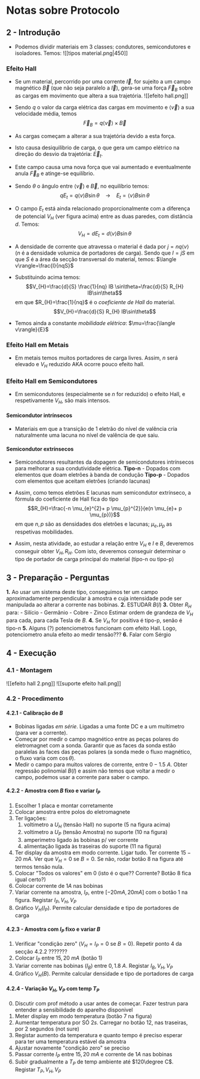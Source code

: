 # Notas sobre Protocolo
## 2 - Introdução
- Podemos dividir materiais em 3 classes: condutores, semicondutores e isoladores. Temos:
![[tipos material.png|450]]

### Efeito Hall
- Se um material, percorrido por uma corrente $\vec{I}$, for sujeito a um campo magnético $\vec{B}$ (que não seja paralelo a $\vec{I}$), gera-se uma força $\vec{F}_{B}$ sobre as cargas em movimento que altera a sua trajetória.
![[efeito hall.png]]

- Sendo $q$ o valor da carga elétrica das cargas em movimento e $\langle \vec{v}\rangle$ a sua velocidade média, temos $$\vec{F}_{B}=q \langle \vec{v}\rangle \times \vec{B}$$
- As cargas começam a alterar a sua trajetória devido a esta força.
- Isto causa desiquilibrio de carga, o que gera um campo elétrico na direção do desvio da trajetória: $\vec{E}_{t}$.
- Este campo causa uma nova força que vai aumentado e eventualmente anula $\vec{F}_{B}$ e atinge-se equilíbrio.

- Sendo $\theta$ o ângulo entre $\langle \vec{v}\rangle$ e $\vec{B}$, no equilíbrio temos:
$$q E_{t}=q \langle v\rangle B\sin\theta ~~~~\to~~~~ E_{t}=\langle v\rangle B\sin\theta$$
- O campo $E_{t}$ está ainda relacionado proporcionalmente com a diferença de potencial $V_{H}$ (ver figura acima) entre as duas paredes, com distância $d$. Temos:
$$V_{H}=d E_{t}=d\langle v\rangle B\sin\theta$$

- A densidade de corrente que atravessa o material é dada por $j=nq \langle v\rangle$ ($n$ é a densidade volumica de portadores de carga). Sendo que $I=jS$ em que $S$ é a área da secção transversal do material, temos: $\langle v\rangle=\frac{I}{nqS}$

- Substituindo acima temos: $$V_{H}=\frac{d}{S} \frac{1}{nq} IB \sin\theta=\frac{d}{S} R_{H} IB\sin\theta$$
em que $R_{H}=\frac{1}{nq}$ é o *coeficiente de Hall* do material.
$$V_{H}=\frac{d}{S} R_{H} IB\sin\theta$$

- Temos ainda a constante *mobilidade elétrica*: $\mu=\frac{\langle v\rangle}{E}$

### Efeito Hall em Metais
- Em metais temos muitos portadores de carga livres. Assim, $n$ será elevado e $V_{H}$ reduzido AKA ocorre pouco efeito hall.

### Efeito Hall em Semicondutores
- Em semicondutores (especialmente se $n$ for reduzido) o efeito Hall, e respetivamente $V_{H}$, são mais intensos.

#### Semicondutor intrínsecos
- Materiais em que a transição de 1 eletrão do nível de valência cria naturalmente uma lacuna no nível de valência de que saiu.

#### Semicondutor extrínsecos
- Semicondutores resultantes da dopagem de semicondutores intrínsecos para melhorar a sua condutividade elétrica.
**Tipo-n** - Dopados com elementos que doam eletrões à banda de condução
**Tipo-p** - Dopados com elementos que aceitam eletrões (criando lacunas)

- Assim, como temos eletrões E lacunas num semicondutor extrínseco, a fórmula do coeficiente de Hall fica do tipo
$$R_{H}=\frac{-n \mu_{e}^{2}+ p \mu_{p}^{2}}{e(n \mu_{e}+ p \mu_{p})}$$
em que $n,p$ são as densidades dos eletrões e lacunas; $\mu_{e},\mu_{p}$ as respetivas mobilidades.

- Assim, nesta atividade, ao estudar a relação entre $V_{H}$ e $I$ e $B$, deveremos conseguir obter $V_{H},R_{H}$. Com isto, deveremos conseguir determinar o tipo de portador de carga principal do material (tipo-n ou tipo-p)

## 3 - Preparação - Perguntas
**1.** Ao usar um sistema deste tipo, conseguimos ter um campo aproximadamente perpendicular à amostra e cuja intensidade pode ser manipulada ao alterar a corrente nas bobinas.
**2.** ESTUDAR $B(I)$ 
**3.** Obter $R_{H}$ para:
    - Silício
    - Germânio
    - Cobre
    - Zinco
Estimar ordem de grandeza de $V_{H}$ para cada, para cada Tesla de $B$.
**4.** Se $V_{H}$ for positiva é tipo-p, senão é tipo-n
**5.** Alguns (?) potenciometros funcionam com efeito Hall. Logo, potenciometro anula efeito ao medir tensão??? 
**6.** Falar com Sérgio

## 4 - Execução
### 4.1 - Montagem
![[efeito hall 2.png]]
![[suporte efeito hall.png]]
### 4.2 - Procedimento
#### 4.2.1 - Calibração de $B$
- Bobinas ligadas *em série*. Ligadas a uma fonte DC e a um multimetro (para ver  a corrente). 
- Começar por medir o campo magnético entre as peças polares do eletromagnet com a sonda. Garantir que as faces da sonda estão paralelas às faces das peças polares (a sonda mede o fluxo magnético, o fluxo varia com $\cos \theta$).
- Medir o campo para muitos valores de corrente, entre $0-1.5~A$. Obter regressão polinomial $B(I)$ e assim não temos que voltar a medir o campo, podemos usar a corrente para saber o campo.

#### 4.2.2 - Amostra com $B$ fixo e variar $I_P$
1. Escolher 1 placa e montar corretamente
2. Colocar amostra entre polos do eletromagnete
3. Ter ligações:
    1. voltimetro a $U_{H}$ (tensão Hall) no suporte (5 na figura acima)
    2. voltimetro a $U_{P}$ (tensão Amostra) no suporte (10 na figura)
    3. amperimetro ligado às bobinas p/ ver corrente
    4. alimentação ligada às traseiras do suporte (11 na figura)
4. Ter display da amostra em modo corrente. Ligar tudo. Ter corrente $15-20~mA$. Ver que $V_{H}=0$ se $B=0$. Se não, rodar botão 8 na figura até termos tensão nula.
5. Colocar "Todos os valores" em 0 (isto é o que?? Corrente? Botão 8 fica igual certo?)
6. Colocar corrente de $1A$ nas bobinas
7. Variar corrente na amostra, $I_P$, entre $[-20mA,20mA]$ com o botão 1 na figura. Registar $I_{P}, V_{H},V_{P}$
8. Gráfico $V_{H}(I_{P})$. Permite calcular densidade e tipo de portadores de carga

#### 4.2.3 - Amostra com $I_P$ fixo e variar $B$ 
1. Verificar "condição zero" ($V_{H}=I_{P}=0$ se $B=0$). Repetir ponto 4 da secção 4.2.2 ???????
2. Colocar $I_{P}$ entre $15,20~mA$ (botão 1)
3. Variar corrente nas bobinas ($I_B$) entre $0,1.8~A$. Registar $I_B,V_H,V_P$
4. Gráfico $V_{H}(B)$. Permite calcular densidade e tipo de portadores de carga

#### 4.2.4 - Variação $V_H,V_P$ com temp $T_P$
0. Discutir com prof método a usar antes de começar. Fazer testrun para entender a sensibilidade do aparelho disponivel
1. Meter display em modo temperatura (botão 7 na figura)
2. Aumentar temperatura por SÓ $2s$. Carregar no botão 12, nas traseiras, por 2 segundos (not sure)
3. Registar aumento da temperatura e quanto tempo é preciso esperar para ter uma temperatura estável da amostra
4. Ajustar novamente "condição zero" se preciso
5. Passar corrente $I_{P}$ entre $15,20~mA$ e corrente de $1A$ nas bobinas
6. Subir gradualmente a $T_P$ de temp ambiente até $120\degree C$. Registar $T_P,V_H,V_P$

